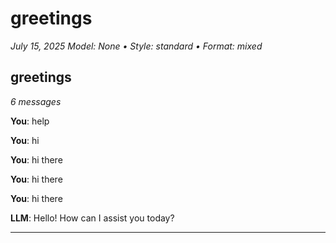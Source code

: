 # greetings
*July 15, 2025*
*Model: None • Style: standard • Format: mixed*

## greetings
*6 messages*

**You**: help

**You**: hi

**You**: hi there

**You**: hi there

**You**: hi there

**LLM**: Hello! How can I assist you today?

---

<!-- 
Exported from Episodic on 2025-07-15 17:46
Note: Re-importing will create new nodes, not reuse existing ones
-->